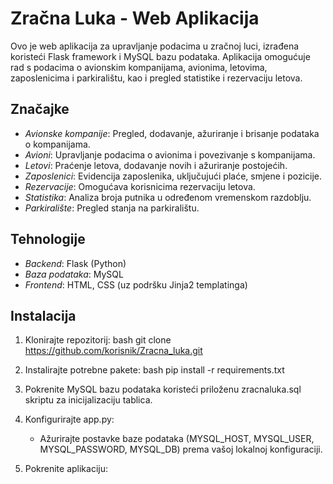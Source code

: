 # Zračna Luka - Web Aplikacija

Ovo je web aplikacija za upravljanje podacima u zračnoj luci, izrađena koristeći Flask framework i MySQL bazu podataka. Aplikacija omogućuje rad s podacima o avionskim kompanijama, avionima, letovima, 
zaposlenicima i parkiralištu, kao i pregled statistike i rezervaciju letova.

## Značajke
- *Avionske kompanije*: Pregled, dodavanje, ažuriranje i brisanje podataka o kompanijama.
- *Avioni*: Upravljanje podacima o avionima i povezivanje s kompanijama.
- *Letovi*: Praćenje letova, dodavanje novih i ažuriranje postojećih.
- *Zaposlenici*: Evidencija zaposlenika, uključujući plaće, smjene i pozicije.
- *Rezervacije*: Omogućava korisnicima rezervaciju letova.
- *Statistika*: Analiza broja putnika u određenom vremenskom razdoblju.
- *Parkiralište*: Pregled stanja na parkiralištu.

## Tehnologije
- *Backend*: Flask (Python)
- *Baza podataka*: MySQL
- *Frontend*: HTML, CSS (uz podršku Jinja2 templatinga)

## Instalacija
1. Klonirajte repozitorij:
   bash
   git clone https://github.com/korisnik/Zracna_luka.git
   
2. Instalirajte potrebne pakete:
   bash
   pip install -r requirements.txt
   
3. Pokrenite MySQL bazu podataka koristeći priloženu zracnaluka.sql skriptu za inicijalizaciju tablica.
4. Konfigurirajte app.py:
   - Ažurirajte postavke baze podataka (MYSQL_HOST, MYSQL_USER, MYSQL_PASSWORD, MYSQL_DB) prema vašoj lokalnoj konfiguraciji.
5. Pokrenite aplikaciju:
